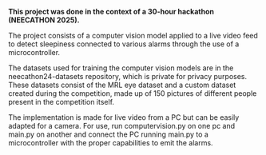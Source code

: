 **This project was done in the context of a 30-hour hackathon (NEECATHON 2025).**


The project consists of a computer vision model applied to a live video feed to detect sleepiness connected to various alarms through the use of a microcontroller.

The datasets used for training the computer vision models are in the neecathon24-datasets repository, which is private for privacy purposes. These datasets consist of the MRL eye dataset and a custom dataset created during the competition, made up of 150 pictures of different people present in the competition itself.

The implementation is made for live video from a PC but can be easily adapted for a camera. For use, run computervision.py on one pc and main.py on another and connect the PC running main.py to a microcontroller with the proper capabilities to emit the alarms.
